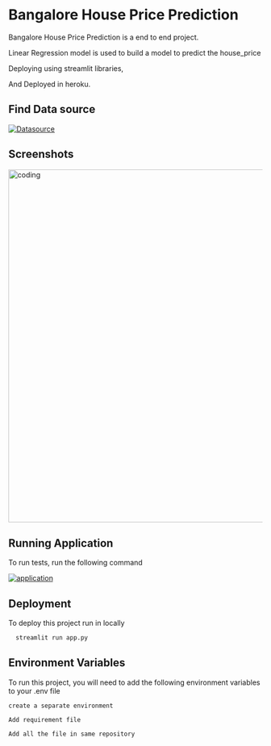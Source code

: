 
# Bangalore House Price Prediction

Bangalore House Price Prediction is a end to end project.

Linear Regression model is used to build a model to predict the house_price

Deploying using streamlit libraries,

And Deployed in heroku.



## Find Data source
[![Datasource](https://img.shields.io/badge/Click_here_To_find_Data_source-000?style=for-the-badge&logo=ko-&logoColor=white)](https://www.kaggle.com/datasets/amitabhajoy/bengaluru-house-price-data)


## Screenshots
<img align="center" alt="coding" width="700" src="https://i.postimg.cc/xTCVf0Yj/Screenshot-52.png">



## Running Application

To run tests, run the following command


[![application](https://img.shields.io/badge/Click_here_To_run_the_application-000?style=for-the-badge&logo=ko-&logoColor=white)](https://modifyed.herokuapp.com/)


## Deployment

To deploy this project run in locally 

```bash
  streamlit run app.py
```


## Environment Variables

To run this project, you will need to add the following environment variables to your .env file

`create a separate environment`

`Add requirement file`

`Add all the file in same repository`


